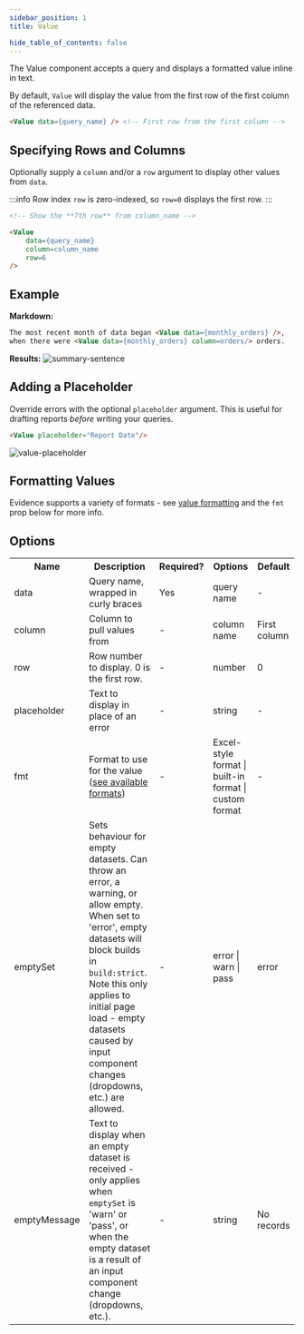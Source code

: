 ```yaml
---
sidebar_position: 1
title: Value

hide_table_of_contents: false
---
```


The Value component accepts a query and displays a formatted value inline in text.

By default, `Value` will display the value from the first row of the first column of the referenced data.

```markdown
<Value data={query_name} /> <!-- First row from the first column -->
```

## Specifying Rows and Columns

Optionally supply a `column` and/or a `row` argument to display other values from `data`. 

:::info Row index
`row` is zero-indexed, so `row=0` displays the first row.
:::

```markdown
<!-- Show the **7th row** from column_name -->

<Value 
    data={query_name}
    column=column_name 
    row=6
/>
```

## Example

**Markdown:**

```markdown
The most recent month of data began <Value data={monthly_orders} />,
when there were <Value data={monthly_orders} column=orders/> orders.
```

**Results:**
![summary-sentence](/img/tutorial-img/needful-things-value-in-text-nowindow.png)

## Adding a Placeholder

Override errors with the optional `placeholder` argument. This is useful for drafting reports _before_ writing your queries.

```markdown
<Value placeholder="Report Date"/>
```

![value-placeholder](/img/value-placeholder.png)

## Formatting Values
Evidence supports a variety of formats - see [value formatting](/core-concepts/formatting) and the `fmt` prop below for more info.

## Options

<table>						 
    <tr>	
        <th class='tleft'>Name</th>	
        <th class='tleft'>Description</th>	
        <th>Required?</th>
        <th>Options</th>
        <th>Default</th>	
    </tr>
    <tr>	
        <td>data</td>	
        <td>Query name, wrapped in curly braces</td>	
        <td class='tcenter'>Yes</td>	
        <td class='tcenter'>query name</td>	
        <td class='tcenter'>-</td>	
    </tr>
    <tr>	
        <td>column</td>	
        <td>Column to pull values from</td>	
        <td class='tcenter'>-</td>	
        <td class='tcenter'>column name</td>	
        <td class='tcenter'>First column</td>
    </tr>
    <tr>	
        <td>row</td>	
        <td>Row number to display. 0 is the first row.</td>	
        <td class='tcenter'>-</td>
        <td class='tcenter'>number</td>		
        <td class='tcenter'>0</td>
    </tr>
    <tr>	
        <td>placeholder</td>	
        <td>Text to display in place of an error</td>	
        <td class='tcenter'>-</td>	
        <td class='tcenter'>string</td>	
        <td class='tcenter'>-</td>
    </tr>
    <tr>	
        <td>fmt</td>	
        <td>Format to use for the value (<a href='/core-concepts/formatting'>see available formats</a>)</td>	
        <td class='tcenter'>-</td>
        <td class='tcenter'>Excel-style format | built-in format | custom format</td>	
        <td class='tcenter'>-</td>
    </tr>
    <tr>	<td>emptySet</td>	<td>Sets behaviour for empty datasets. Can throw an error, a warning, or allow empty. When set to 'error', empty datasets will block builds in <code>build:strict</code>. Note this only applies to initial page load - empty datasets caused by input component changes (dropdowns, etc.) are allowed.</td>	<td class='tcenter'>-</td>	<td class='tcenter'>error | warn | pass</td>	<td class='tcenter'>error</td>	</tr>
<tr>	<td>emptyMessage</td>	<td>Text to display when an empty dataset is received - only applies when <code>emptySet</code> is 'warn' or 'pass', or when the empty dataset is a result of an input component change (dropdowns, etc.).</td>	<td class='tcenter'>-</td>	<td class='tcenter'>string</td>	<td class='tcenter'>No records</td>	</tr>
</table>
